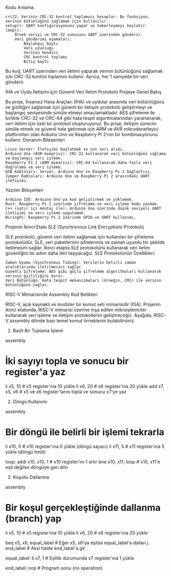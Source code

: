 Kodu Anlama:

    crc32: Verinin CRC-32 kontrol toplamını hesaplar. Bu fonksiyon, verinin bütünlüğünü sağlamak için kullanılır.
    setup(): UART konfigürasyonunu yapar ve haberleşmeyi başlatır.
    loop():
        Örnek veriyi ve CRC-32 sonucunu UART üzerinden gönderir.
        Veri gönderimi aşamaları:
            Başlangıç baytı
            Veri uzunluğu
            Verinin kendisi
            CRC kontrol toplamı
            Bitiş baytı

Bu kod, UART üzerinden veri iletimi yaparak verinin bütünlüğünü sağlamak için CRC-32 kontrol toplamını kullanır. Ayrıca, her 1 saniyede bir veri gönderir.

İHA ve Uydu İletişimi için Güvenli Veri İletim Protokolü
Projeye Genel Bakış

Bu proje, İnsansız Hava Araçları (İHA) ve uydular arasında veri bütünlüğünü ve gizliliğini sağlamak için güvenli bir iletişim protokolü geliştirmeyi ve başlangıç seviyesinde simüle etmeyi amaçlamaktadır. AES şifreleme ile birlikte CRC-32 ve CRC-64 gibi hata tespit algoritmalarından yararlanarak, veri iletimi için özel bir protokol oluşturuyoruz. Bu proje, iletişim sürecini simüle etmek ve güvenli hale getirmek için ARM ve AVR mikrodenetleyici platformları olan Arduino Uno ve Raspberry Pi 2'nin bir kombinasyonunu kullanır.
Donanım Bileşenleri

    Linux Server: İletişimi başlatmak ve son veri alımı.
    Arduino Uno (AVR mimarisi): CRC-32 kullanarak veri bütünlüğünü sağlama ve başlangıç veri işleme.
    Raspberry Pi 2 (ARM mimarisi): CRC-64 kullanarak daha fazla veri doğrulama ve veri işleme.
    USB Kabloları: Server, Arduino Uno ve Raspberry Pi 2 bağlantısı.
    Jumper Kabloları: Arduino Uno ve Raspberry Pi 2 arasındaki UART iletişimi.

Yazılım Bileşenleri

    Arduino IDE: Arduino Uno'ya kod geliştirmek ve yüklemek.
    Rust: Raspberry Pi 2 üzerinde şifreleme ve veri işleme kodu yazmak.
    C++ (satır içi montaj ile): Arduino Uno üzerinde düşük seviyeli UART iletişimi ve veri işleme uygulamak.
    WiringPi: Raspberry Pi 2 üzerinde GPIO ve UART kullanımı.

Projenin İkinci Etabı
SLE (Synchronous Link Encryption) Protokolü

SLE protokolü, güvenli veri iletimi sağlamak için kullanılan bir şifreleme protokolüdür. SLE, veri paketlerinin şifrelenmiş ve zaman uyumlu bir şekilde iletilmesini sağlar. İkinci etapta SLE protokolünü kullanarak veri iletim güvenliğini bir adım daha ileri taşıyacağız.
SLE Protokolünün Özellikleri:

    Zaman Uyumu (Synchronous Timing): Verilerin belirli zaman aralıklarında iletilmesini sağlar.
    Güvenli Şifreleme: AES gibi güçlü şifreleme algoritmaları kullanarak verinin gizliliğini korur.
    Veri Bütünlüğü: Hata tespit mekanizmaları (örneğin, CRC) ile verinin bütünlüğünü sağlar.

RISC-V Mimarisinde Assembly Kod Betikleri

RISC-V, açık kaynaklı ve modüler bir komut seti mimarisidir (ISA). Projenin ikinci etabında, RISC-V mimarisi üzerine inşa edilen mikroişlemciler kullanarak veri işleme ve iletişim protokollerini geliştireceğiz. Aşağıda, RISC-V assembly dilinde bazı temel komut örneklerini bulabilirsiniz.
1. Basit Bir Toplama İşlemi

assembly

# İki sayıyı topla ve sonucu bir register'a yaz
li x5, 10      # x5 register'ına 10 yükle
li x6, 20      # x6 register'ına 20 yükle
add x7, x5, x6 # x5 ve x6 register'larını topla ve sonucu x7'ye yaz

2. Döngü Kullanımı

assembly

# Bir döngü ile belirli bir işlemi tekrarla
li x10, 0       # x10 register'ına 0 yükle (döngü sayacı)
li x11, 5       # x11 register'ına 5 yükle (döngü limiti)

loop:
addi x10, x10, 1 # x10 register'ını 1 artır
bne x10, x11, loop # x10, x11'e eşit değilse döngüye geri dön

3. Koşullu Dallanma

assembly

# Bir koşul gerçekleştiğinde dallanma (branch) yap
li x5, 10      # x5 register'ına 10 yükle
li x6, 20      # x6 register'ına 20 yükle

beq x5, x6, equal_label # Eğer x5, x6'ya eşitse equal_label'a dallan
j end_label             # Aksi halde end_label'a git

equal_label:
li x7, 1       # Eşitlik durumunda x7 register'ına 1 yükle

end_label:
nop            # Program sonu (no operation)
